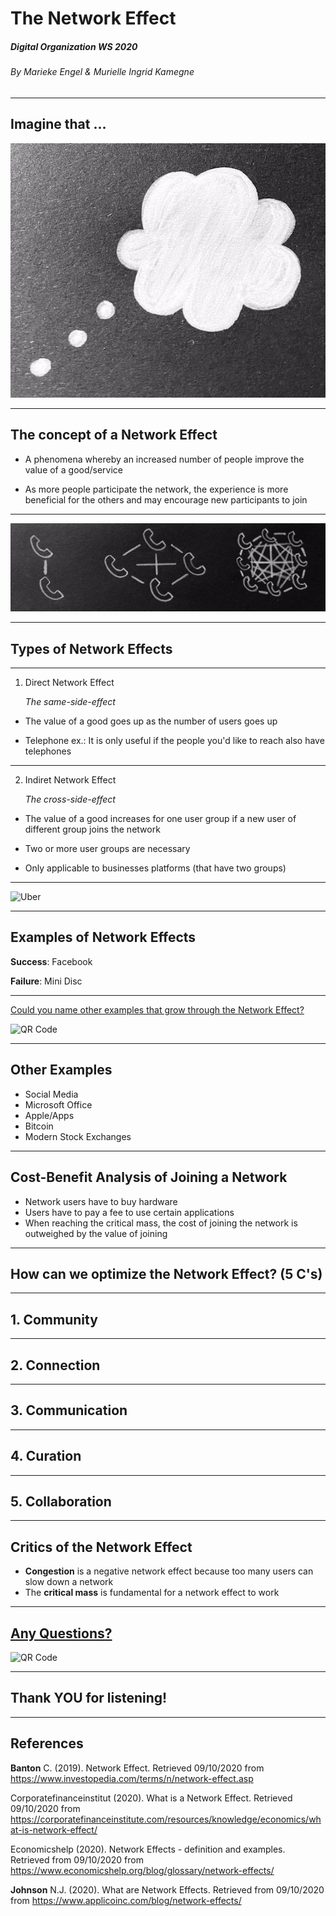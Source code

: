 # The Network Effect
##### Digital Organization WS 2020
###### By Marieke Engel & Murielle Ingrid Kamegne 

---

## Imagine that ... 
![Thought](Cloud.png)

---

## The concept of a Network Effect

- A phenomena whereby an increased number of people improve the value of a good/service

- As more people participate the network, the experience is more beneficial for the others and may encourage new participants to join

---

![Telephone_1.png](Telephone_1.png)

---

  ## Types of Network Effects

---

1. Direct Network Effect 
   
   _The same-side-effect_

- The value of a good goes up as the number of users goes up

- Telephone ex.: It is only useful if the people you'd like to reach also
    have telephones

---

2. Indiret Network Effect

   _The cross-side-effect_

-  The value of a good increases for one user group if a new user of different group joins the network

-  Two or more user groups are necessary

-  Only applicable to businesses platforms (that have two groups)

  ---

![Uber](UBER.png)

  ---
  
## Examples of Network Effects

__Success__: Facebook

__Failure__: Mini Disc

---

[Could you name other examples that grow through the Network Effect?](https://www.mentimeter.com/s/737a6ddc3727532e2593ee61d7bb2ea3/5e3e932f15b2)

![QR Code](https://api.qrserver.com/v1/create-qr-code/?size=500x500&data=https://www.menti.com/2yga1ubr6d)

---

## Other Examples

- Social Media
- Microsoft Office
- Apple/Apps
- Bitcoin
- Modern Stock Exchanges

---

## Cost-Benefit Analysis of Joining a Network

- Network users have to buy hardware
- Users have to pay a fee to use certain applications
- When reaching the critical mass, the cost of joining the 
  network is outweighed by the value of joining

---

## How can we optimize the Network Effect? (5 C's)

---

## 1. Community

---

## 2. Connection

---

## 3. Communication

---

## 4. Curation

---

## 5. Collaboration

---

## Critics of the Network Effect

- __Congestion__ is a negative network effect because too many users can slow down a network
- The __critical mass__ is fundamental for a network effect to work

---

## [Any Questions?](https://www.mentimeter.com/s/737a6ddc3727532e2593ee61d7bb2ea3/5e3e932f15b2)

![QR Code](https://api.qrserver.com/v1/create-qr-code/?size=500x500&data=https://www.menti.com/2yga1ubr6d)

---

## Thank YOU for listening!

---

## References

__Banton__ C. (2019). Network Effect. Retrieved 09/10/2020 from https://www.investopedia.com/terms/n/network-effect.asp

Corporatefinanceinstitut (2020). What is a Network Effect. Retrieved 09/10/2020 from https://corporatefinanceinstitute.com/resources/knowledge/economics/what-is-network-effect/

Economicshelp (2020). Network Effects - definition and examples. Retrieved from 09/10/2020 from https://www.economicshelp.org/blog/glossary/network-effects/

__Johnson__ N.J. (2020). What are Network Effects. Retrieved from 09/10/2020 from https://www.applicoinc.com/blog/network-effects/






